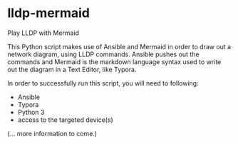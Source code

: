 # lldp-mermaid
Play LLDP with Mermaid

This Python script makes use of Ansible and Mermaid in order to draw out a network diagram, using LLDP commands.
Ansible pushes out the commands and Mermaid is the markdown language syntax used to write out the diagram in a Text Editor, like Typora.

In order to successfully run this script, you will need to following:

* Ansible
* Typora
* Python 3
* access to the targeted device(s)

(... more information to come.)
